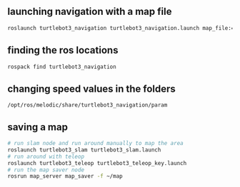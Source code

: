 ## launching navigation with a map file
```bash
roslaunch turtlebot3_navigation turtlebot3_navigation.launch map_file:=/home/[username]/map_new.yaml
```


## finding the ros locations
```bash
rospack find turtlebot3_navigation
```

## changing speed values in the folders
`/opt/ros/melodic/share/turtlebot3_navigation/param`

## saving a map
```bash
# run slam node and run around manually to map the area
roslaunch turtlebot3_slam turtlebot3_slam.launch 
# run around with teleop
roslaunch turtlebot3_teleop turtlebot3_teleop_key.launch
# run the map saver node 
rosrun map_server map_saver -f ~/map
```